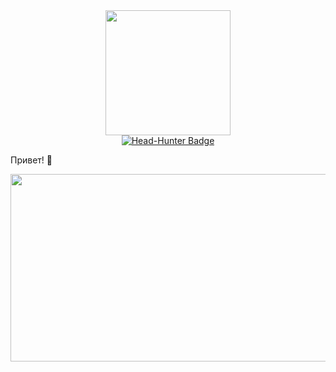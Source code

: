 <div id="header" align="center">
  <img src="https://media.giphy.com/media/JWuBH9rCO2uZuHBFpm/giphy.gif" width="200"/>
</div>

<div id="badges" align="center">
  <a href="https://nn.hh.ru/resume/9bda387eff0b5e705d0039ed1f505242486579">
    <img src="https://img.shields.io/badge/Head_Hunter-red?style=for-the-badge&logo=headhunter&logoColor=white" alt="Head-Hunter Badge"/>
  </a>
</div>

 Привет! :wave:

<div align="center">
  <img src="https://media.giphy.com/media/V4NSR1NG2p0KeJJyr5/giphy.gif" width="600" height="300"/>
</div>
